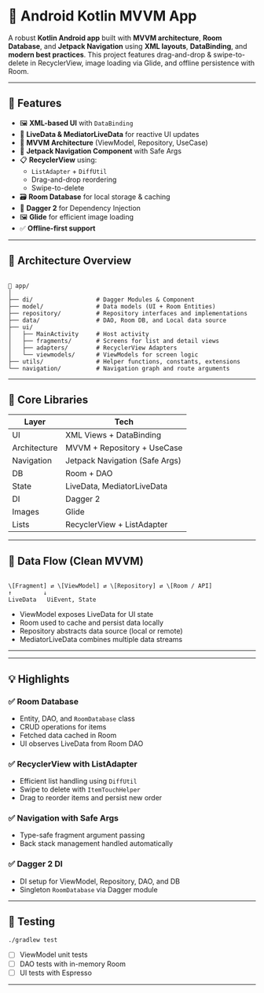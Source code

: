 
# 📱 Android Kotlin MVVM App

A robust **Kotlin Android app** built with **MVVM architecture**, **Room Database**, and **Jetpack Navigation** using **XML layouts**, **DataBinding**, and **modern best practices**. This project features drag-and-drop & swipe-to-delete in RecyclerView, image loading via Glide, and offline persistence with Room.

---

## 🚀 Features

- 🖼️ **XML-based UI** with `DataBinding`
- 🔄 **LiveData & MediatorLiveData** for reactive UI updates
- 🔗 **MVVM Architecture** (ViewModel, Repository, UseCase)
- 🧩 **Jetpack Navigation Component** with Safe Args
- 📋 **RecyclerView** using:
  - `ListAdapter` + `DiffUtil`
  - Drag-and-drop reordering
  - Swipe-to-delete
- 🗃️ **Room Database** for local storage & caching
- 🧠 **Dagger 2** for Dependency Injection
- 🖼️ **Glide** for efficient image loading
- ✅ **Offline-first support**

---

## 🧱 Architecture Overview

```

📁 app/
│
├── di/                  # Dagger Modules & Component
├── model/               # Data models (UI + Room Entities)
├── repository/          # Repository interfaces and implementations
├── data/                # DAO, Room DB, and Local data source
├── ui/
│   ├── MainActivity     # Host activity
│   ├── fragments/       # Screens for list and detail views
│   ├── adapters/        # RecyclerView Adapters
│   └── viewmodels/      # ViewModels for screen logic
├── utils/               # Helper functions, constants, extensions
└── navigation/          # Navigation graph and route arguments

```

---

## 🧩 Core Libraries

| Layer         | Tech                              |
|---------------|------------------------------------|
| UI            | XML Views + DataBinding            |
| Architecture  | MVVM + Repository + UseCase        |
| Navigation    | Jetpack Navigation (Safe Args)     |
| DB            | Room + DAO                         |
| State         | LiveData, MediatorLiveData         |
| DI            | Dagger 2                           |
| Images        | Glide                              |
| Lists         | RecyclerView + ListAdapter         |

---

## 🔁 Data Flow (Clean MVVM)

```

\[Fragment] ⇄ \[ViewModel] ⇄ \[Repository] ⇄ \[Room / API]
↑         ↓
LiveData   UiEvent, State

````

- ViewModel exposes LiveData for UI state
- Room used to cache and persist data locally
- Repository abstracts data source (local or remote)
- MediatorLiveData combines multiple data streams

---

---

## 💡 Highlights

### ✅ Room Database

* Entity, DAO, and `RoomDatabase` class
* CRUD operations for items
* Fetched data cached in Room
* UI observes LiveData from Room DAO

### ✅ RecyclerView with ListAdapter

* Efficient list handling using `DiffUtil`
* Swipe to delete with `ItemTouchHelper`
* Drag to reorder items and persist new order

### ✅ Navigation with Safe Args

* Type-safe fragment argument passing
* Back stack management handled automatically

### ✅ Dagger 2 DI

* DI setup for ViewModel, Repository, DAO, and DB
* Singleton `RoomDatabase` via Dagger module

---

## 🧪 Testing

```bash
./gradlew test
```

* [ ] ViewModel unit tests
* [ ] DAO tests with in-memory Room
* [ ] UI tests with Espresso

---
